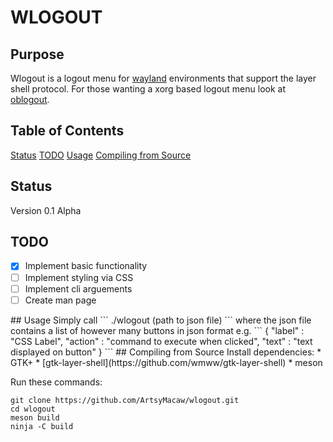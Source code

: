 # WLOGOUT
## Purpose
Wlogout is a logout menu for [wayland](https://wayland.freedesktop.org/) environments that support the layer shell protocol. For those wanting a xorg based logout menu look at [oblogout](https://launchpad.net/oblogout).
## Table of Contents
[Status](#status)
[TODO](#todo)
[Usage](#usage)
[Compiling from Source](#compile)
<a name="status"/>
## Status
Version 0.1 Alpha
<a name="todo"/>
## TODO
- [X] Implement basic functionality
- [ ] Implement styling via CSS
- [ ] Implement cli arguements
- [ ] Create man page
<a name="usage"/>
## Usage
Simply call
```
./wlogout (path to json file)
```
where the json file contains a list of however many buttons in json format e.g.
```
{
    "label" : "CSS Label",
    "action" : "command to execute when clicked",
    "text" : "text displayed on button"
}
```
<a name="compile"/>
## Compiling from Source
Install dependencies:
* GTK+  
* [gtk-layer-shell](https://github.com/wmww/gtk-layer-shell) 
* meson

Run these commands:
```
git clone https://github.com/ArtsyMacaw/wlogout.git
cd wlogout
meson build
ninja -C build
```
